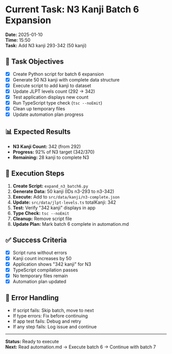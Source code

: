 # Current Task: N3 Kanji Batch 6 Expansion

**Date:** 2025-01-10  
**Time:** 15:50  
**Task:** Add N3 kanji 293-342 (50 kanji)

## 🎯 Task Objectives

- [x] Create Python script for batch 6 expansion
- [x] Generate 50 N3 kanji with complete data structure
- [x] Execute script to add kanji to dataset
- [x] Update JLPT levels count (292 → 342)
- [x] Test application displays new count
- [x] Run TypeScript type check (`tsc --noEmit`)
- [x] Clean up temporary files
- [x] Update automation plan progress

## 📊 Expected Results

- **N3 Kanji Count:** 342 (from 292)
- **Progress:** 92% of N3 target (342/370)
- **Remaining:** 28 kanji to complete N3

## 🔄 Execution Steps

1. **Create Script:** `expand_n3_batch6.py`
2. **Generate Data:** 50 kanji (IDs n3-293 to n3-342)
3. **Execute:** Add to `src/data/kanji/n3-complete.json`
4. **Update:** `src/data/jlpt-levels.ts` totalKanji: 342
5. **Test:** Verify "342 kanji" displays in app
6. **Type Check:** `tsc --noEmit`
7. **Cleanup:** Remove script file
8. **Update Plan:** Mark batch 6 complete in automation.md

## ✅ Success Criteria

- [x] Script runs without errors
- [x] Kanji count increases by 50
- [x] Application shows "342 kanji" for N3
- [x] TypeScript compilation passes
- [x] No temporary files remain
- [x] Automation plan updated

## 🚨 Error Handling

- If script fails: Skip batch, move to next
- If type errors: Fix before continuing
- If app test fails: Debug and retry
- If any step fails: Log issue and continue

---

**Status:** Ready to execute  
**Next:** Read automation.md → Execute batch 6 → Continue with batch 7
